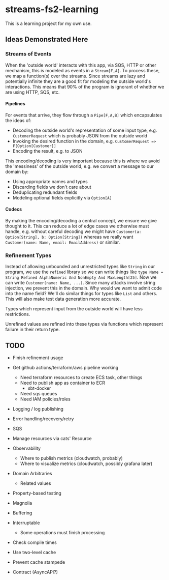 # streams-fs2-learning

This is a learning project for my own use.

## Ideas Demonstrated Here

### Streams of Events

When the 'outside world' interacts with this app, via SQS, HTTP or other mechanism, this is modeled as events in a `Stream[F,A]`.  To process these, we map a function(s) over the streams.  Since streams are lazy and potentially infinite they are a good fit for modeling the outside world's interactions.  This means that 90% of the program is ignorant of whether we are using HTTP, SQS, etc.

#### Pipelines

For events that arrive, they flow through a `Pipe[F,A,B]` which encapsulates the ideas of:

- Decoding the outside world's representation of some input type, e.g. `CustomerRequest` which is probably JSON from the outside world
- Invoking the desired function in the domain, e.g. `CustomerRequest => F[Option[Customer]]`
- Encoding the result, e.g. to JSON

This encoding/decoding is very important because this is where we avoid the 'messiness' of the outside world, e.g. we convert a message to our domain by:

- Using appropriate names and types
- Discarding fields we don't care about
- Deduplicating redundant fields
- Modeling optional fields explicitly via `Option[A]`

#### Codecs

By making the encoding/decoding a central concept, we ensure we give thought to it.  This can reduce a lot of edge cases we otherwise must handle, e.g. without careful decoding we might have `Customer(a: Option[String], b: Option[String])` whereas we really want `Customer(name: Name, email: EmailAddress)` or similar.

### Refinement Types

Instead of allowing unbounded and unrestricted types like `String` in our program, we use the `refined` library so we can write things like `type Name = String Refined AlphaNumeric And NonEmpty And MaxLength[25]`.  Now we can write `Customer(name: Name, ...)`.  Since many attacks involve string injection, we prevent this in the domain.  Why would we want to admit code into the name field?  We'll do similar things for types like `List` and others.  This will also make test data generation more accurate.

Types which represent input from the outside world will have less restrictions.

Unrefined values are refined into these types via functions which represent failure in their return type.

## TODO

  - Finish refinement usage
  - Get github actions/terraform/aws pipeline working
    - Need terraform resources to create ECS task, other things
    - Need to publish app as container to ECR
      - sbt-docker
    - Need sqs queues
    - Need IAM policies/roles

  - Logging / log publishing
  - Error handling/recovery/retry  
  - SQS
  - Manage resources via cats' Resource
  - Observability
    - Where to publish metrics (cloudwatch, probably)
    - Where to visualize metrics (cloudwatch, possibly grafana later)
  - Domain Arbitraries
    - Related values
  - Property-based testing
  - Magnolia
  - Buffering
  - Interruptable
    - Some operations must finish processing
  - Check compile times
  - Use two-level cache
  - Prevent cache stampede
  - Contract (AsyncAPI?)
